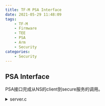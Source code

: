 ```yaml
---
title: TF-M PSA Interface
date: 2021-05-29 11:48:09
tags:
    - TF-M
    - Firmware
    - TEE
    - PSA
    - Arm
    - Security
categories:
    - Security
---
```


## PSA Interface
PSA接口完成从NS的client到secure服务的调用。

<!-- more --> 

<details>
<summary>server.c</summary>  
```c
//in psa_client.c
__attribute__((naked))
uint32_t psa_framework_version(void)
{
    __ASM volatile("SVC %0           \n"
                   "BX LR            \n"
                   : : "I" (TFM_SVC_PSA_FRAMEWORK_VERSION));
}

//in tfm_core_svcalls_ipc.c
static int32_t SVC_Handler_IPC(tfm_svc_number_t svc_num, uint32_t *ctx,
                               uint32_t lr)
{
    bool ns_caller = false;
    struct partition_t *partition = NULL;
    uint32_t veneer_base =
        (uint32_t)&REGION_NAME(Image$$, TFM_UNPRIV_CODE, $$RO$$Base);
    uint32_t veneer_limit =
        (uint32_t)&REGION_NAME(Image$$, TFM_UNPRIV_CODE, $$RO$$Limit);

    /*
     * The caller security attribute detection bases on LR of state context.
     * However, if SP calls PSA APIs based on its customized SVC, the LR may be
     * occupied by general purpose value while calling SVC.
     * Check if caller comes from non-secure: return address (ctx[6]) is belongs
     * to veneer section, and the bit0 of LR (ctx[5]) is zero.
     */
    if (ctx[6] = veneer_base && ctx[6] < veneer_limit &&
        !(ctx[5] & TFM_VENEER_LR_BIT0_MASK)) {
        ns_caller = true;
    }

    partition = tfm_spm_get_running_partition();
    if (!partition) {
        tfm_core_panic();
    }

    tfm_spm_validate_caller(partition, ctx, lr, ns_caller);

    switch (svc_num) {
    case TFM_SVC_PSA_FRAMEWORK_VERSION:
        return tfm_spm_psa_framework_version();
    case TFM_SVC_PSA_VERSION:
        return tfm_spm_psa_version(ctx, ns_caller);
    case TFM_SVC_PSA_CONNECT:
        return tfm_spm_psa_connect(ctx, ns_caller);
    case TFM_SVC_PSA_CALL:
        return tfm_spm_psa_call(ctx, ns_caller, lr);
    case TFM_SVC_PSA_CLOSE:
        tfm_spm_psa_close(ctx, ns_caller);
        break;
    case TFM_SVC_PSA_WAIT:
        return tfm_spm_psa_wait(ctx);
    case TFM_SVC_PSA_GET:
        return tfm_spm_psa_get(ctx);
    case TFM_SVC_PSA_SET_RHANDLE:
        tfm_spm_psa_set_rhandle(ctx);
        break;
    case TFM_SVC_PSA_READ:
        return tfm_spm_psa_read(ctx);
    case TFM_SVC_PSA_SKIP:
        return tfm_spm_psa_skip(ctx);
    case TFM_SVC_PSA_WRITE:
        tfm_spm_psa_write(ctx);
        break;
    case TFM_SVC_PSA_REPLY:
        tfm_spm_psa_reply(ctx);
        break;
    case TFM_SVC_PSA_NOTIFY:
        tfm_spm_psa_notify(ctx);
        break;
    case TFM_SVC_PSA_CLEAR:
        tfm_spm_psa_clear();
        break;
    case TFM_SVC_PSA_EOI:
        tfm_spm_psa_eoi(ctx);
        break;
    case TFM_SVC_PSA_PANIC:
        tfm_spm_psa_panic();
        break;
    case TFM_SVC_SPM_REQUEST:
        tfm_spm_request_handler((const struct tfm_state_context_t *)ctx);
        break;
    case TFM_SVC_PSA_LIFECYCLE:
        return tfm_spm_get_lifecycle_state();
#if (TFM_SPM_LOG_LEVEL TFM_SPM_LOG_LEVEL_SILENCE)
    case TFM_SVC_OUTPUT_UNPRIV_STRING:
        return tfm_hal_output_spm_log((const char *)ctx[0], ctx[1]);
#endif
    case TFM_SVC_PSA_IRQ_ENABLE:
        tfm_spm_irq_enable(ctx);
        break;
    case TFM_SVC_PSA_IRQ_DISABLE:
        return tfm_spm_irq_disable(ctx);
    default:
#ifdef PLATFORM_SVC_HANDLERS
        return (platform_svc_handlers(svc_num, ctx, lr));
#else
        ERROR_MSG("Unknown SVC number requested!");
        return PSA_ERROR_GENERIC_ERROR;
#endif
    }
    return PSA_SUCCESS;
}

uint32_t tfm_core_svc_handler(uint32_t *msp, uint32_t *psp, uint32_t exc_return)
{
    tfm_svc_number_t svc_number = TFM_SVC_PSA_FRAMEWORK_VERSION;
    uint32_t *svc_args = msp;

    if (!(exc_return & EXC_RETURN_MODE)) {
        /* Calling SVC from Handler Mode is not supported */
        tfm_core_panic();
    }

    if ((exc_return & EXC_RETURN_MODE) && (exc_return & EXC_RETURN_SPSEL)) {
        /* Use PSP when both EXC_RETURN.MODE and EXC_RETURN.SPSEL are set */
        svc_args = psp;
    } else {
        svc_args = msp;
    }

    /*
     * Stack contains:
     * r0, r1, r2, r3, r12, r14 (lr), the return address and xPSR
     * First argument (r0) is svc_args[0]
     */
    if (is_return_secure_stack(exc_return)) {
        /* SV called directly from secure context. Check instruction for
         * svc_number
         */
        svc_number = ((tfm_svc_number_t *)svc_args[6])[-2];
    } else {
        /* Secure SV executing with NS return.
         * NS cannot directly trigger S SVC so this should not happen. This is
         * an unrecoverable error.
         */
        tfm_core_panic();
    }
    switch (svc_number) {
    case TFM_SVC_HANDLER_MODE:
        tfm_arch_clear_fp_status();
        exc_return = tfm_spm_init();
        break;
    case TFM_SVC_GET_BOOT_DATA:
        tfm_core_get_boot_data_handler(svc_args);
        break;
    default:
        svc_args[0] = SVC_Handler_IPC(svc_number, svc_args, exc_return);
        break;
    }

    return exc_return;
}
```

</details> 

代码中有一些重点：
* `__attribute__((naked))`

  This attribute tells the compiler that the function is an embedded assembly function. You can write the body of the function entirely in assembly code using `__asm` statements.
  
  The compiler does not generate prologue and epilogue sequences for functions with `__attribute__((naked))`.
  
  The compiler only supports basic `__asm` statements in `__attribute__((naked))` functions. Using extended assembly, parameter references or mixing C code with `__asm` statements might not work reliably.

* `__ASM`

__asm 关键字用于调用内联汇编程序，并且可在 C 或 C++ 语句合法时出现

* `volatile`

`volatile` tells the compiler not to optimize anything that has to do with the `volatile` variable.

不只是内嵌汇编操纵栈"这种方式属于编译无法识别的变量改变，另外更多的可能是多线程并发访问共享变量时，一个线程改变了变量的值，怎样让改变后的值对其它线程 visible。一般说来，volatile用在如下的几个地方：

* 中断服务程序中修改的供其它程序检测的变量需要加 volatile；
* 多任务环境下各任务间共享的标志应该加 volatile；
* 存储器映射的硬件寄存器通常也要加 volatile 说明，因为每次对它的读写都可能由不同意义；

* `SVC`

ARM有两种模式，handler处理器模式和thread线程模式，前者能够访问更多的资源并始终处于特权模式下，SVC实现thread模式向handler模式的请求，请求通过imm立即数跳转。参考：[ cortex-M3 的SVC、PendSV异常，与操作系统(ucos实时系统)_@角色扮演#-CSDN博客](https://blog.csdn.net/guozhongwei1/article/details/49544671?utm_medium=distribute.pc_relevant.none-task-blog-2~default~BlogCommendFromMachineLearnPai2~default-3.control&depth_1-utm_source=distribute.pc_relevant.none-task-blog-2~default~BlogCommendFromMachineLearnPai2~default-3.control)

In ARMv8-M document:
![](/img/TF-M/tfm_if.png)

## Supervisor calls

看一下ARMV8-ARM中对SVC的解释：

The `SVC` instruction generates an SVC. A typical use for SVCs is to request privileged operations or access to system resources from an operating system.

The `SVC` instruction has a number embedded within it, often referred to as the SVC number. On most ARM processors, the SVC number indicates the service that is being requested. On microcontroller profiles, the processor saves the argument registers to the stack on the initial exception entry.

A late-arriving exception, taken before the first instruction of the SVC handler executes, might corrupt the copy of the arguments still held in R0 to R3. This means that the stack copy of the arguments must be used by the SVC handler. Any return value must also be passed back to the caller by modifying the stacked register values. In order to do this, a short piece of assembly code must be implemented at the start of the SVC handler. This identifies where the registers are saved, extracts the SVC number from the instruction, and passes the number, and a pointer to the arguments, to the main body of the handler written in C.

The following example shows an example SVC handler. This code tests the EXC_RETURN value set by the processor to determine which stack pointer was in use when the `SVC` was called. This can be useful for reentrant SVCs, but is unnecessary on most systems because in a typical system design, SVCs are only called from user code that uses the process stack. In such cases, the assembly code can consist of a single `MSR` instruction followed by a tail calling branch (`B` instruction) to the C body of the handler.

## Example SVC Handler

```c
__asm void SVCHandler(void)
{
    IMPORT SVCHandler_main
    TST lr, #4
    ITE EQ
    MRSEQ R0, MSP
    MRSNE R0, PSP
    B SVCHandler_main
}
void SVCHandler_main(unsigned int * svc_args)
{
    unsigned int svc_number;
    /*
    * Stack contains:
    * R0, R1, R2, R3, R12, R14, the return address and xPSR
    * First argument (R0) is svc_args[0]
    */
    svc_number = ((char *)svc_args[6])[-2];
    switch(svc_number)
    {
        case SVC_00:
            /* Handle SVC 00 */
            break;
        case SVC_01:
            /* Handle SVC 01 */
            break;
        default:
            /* Unknown SVC */
            break;
    }
}
```

The following example shows how you can make different declarations for a number of SVCs. `__svc` is a compiler keyword that replaces a function call with an `SVC` instruction containing the specified number.

## Example of calling an SVC from C code

```c
#define SVC_00 0x00
#define SVC_01 0x01
void __svc(SVC_00) svc_zero(const char *string);
void __svc(SVC_01) svc_one(const char *string);
int call_system_func(void)
{
    svc_zero("String to pass to SVC handler zero");
    svc_one("String to pass to a different OS function");
}
```
